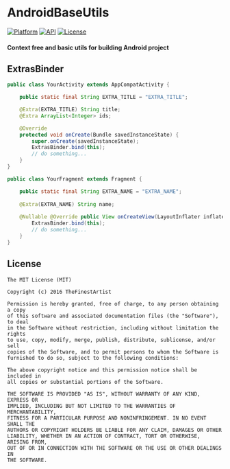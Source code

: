 # AndroidBaseUtils
[![Platform](https://img.shields.io/badge/platform-android-green.svg)](http://developer.android.com/index.html)
[![API](https://img.shields.io/badge/API-7%2B-brightgreen.svg?style=flat)](https://android-arsenal.com/api?level=7)
[![License](https://img.shields.io/badge/License-MIT-blue.svg?style=flat)](http://opensource.org/licenses/MIT)

#### Context free and basic utils for building Android project

## ExtrasBinder
```java
public class YourActivity extends AppCompatActivity {

    public static final String EXTRA_TITLE = "EXTRA_TITLE";

    @Extra(EXTRA_TITLE) String title;
    @Extra ArrayList<Integer> ids;

    @Override
    protected void onCreate(Bundle savedInstanceState) {
        super.onCreate(savedInstanceState);
        ExtrasBinder.bind(this);
        // do something...
    }
}
```
```java
public class YourFragment extends Fragment {

    public static final String EXTRA_NAME = "EXTRA_NAME";
    
    @Extra(EXTRA_NAME) String name;
    
    @Nullable @Override public View onCreateView(LayoutInflater inflater, ViewGroup container, Bundle savedInstanceState) {
        ExtrasBinder.bind(this);
        // do something...
    }
}
```

## License

```
The MIT License (MIT)

Copyright (c) 2016 TheFinestArtist

Permission is hereby granted, free of charge, to any person obtaining a copy
of this software and associated documentation files (the "Software"), to deal
in the Software without restriction, including without limitation the rights
to use, copy, modify, merge, publish, distribute, sublicense, and/or sell
copies of the Software, and to permit persons to whom the Software is
furnished to do so, subject to the following conditions:

The above copyright notice and this permission notice shall be included in
all copies or substantial portions of the Software.

THE SOFTWARE IS PROVIDED "AS IS", WITHOUT WARRANTY OF ANY KIND, EXPRESS OR
IMPLIED, INCLUDING BUT NOT LIMITED TO THE WARRANTIES OF MERCHANTABILITY,
FITNESS FOR A PARTICULAR PURPOSE AND NONINFRINGEMENT. IN NO EVENT SHALL THE
AUTHORS OR COPYRIGHT HOLDERS BE LIABLE FOR ANY CLAIM, DAMAGES OR OTHER
LIABILITY, WHETHER IN AN ACTION OF CONTRACT, TORT OR OTHERWISE, ARISING FROM,
OUT OF OR IN CONNECTION WITH THE SOFTWARE OR THE USE OR OTHER DEALINGS IN
THE SOFTWARE.
```